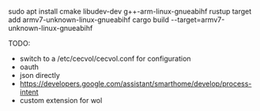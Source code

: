 sudo apt install cmake libudev-dev g++-arm-linux-gnueabihf rustup target add
armv7-unknown-linux-gnueabihf cargo build --target=armv7-unknown-linux-gnueabihf

TODO:

- switch to a /etc/cecvol/cecvol.conf for configuration
- oauth
- json directly
- https://developers.google.com/assistant/smarthome/develop/process-intent
- custom extension for wol

